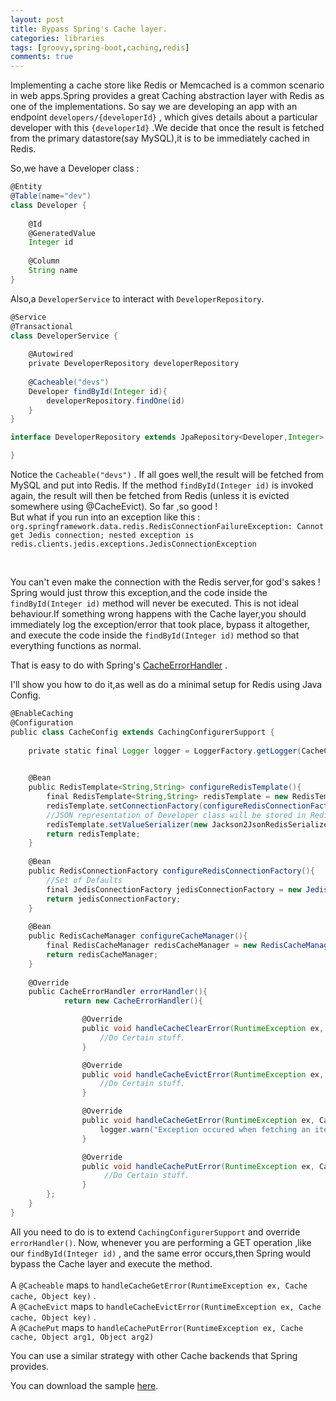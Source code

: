 ```yaml
---
layout: post
title: Bypass Spring's Cache layer.
categories: libraries
tags: [groovy,spring-boot,caching,redis]
comments: true
---
```


Implementing a cache store like Redis or Memcached is a common scenario in web apps.Spring provides a great Caching abstraction layer with Redis as one of the implementations.
So say we are developing an app with an endpoint `developers/{developerId}` , which gives details about a particular developer with this `{developerId}` .We decide that once the result is fetched from the primary datastore(say MySQL),it is to be immediately cached in Redis.

So,we have a Developer class :

```groovy
@Entity
@Table(name="dev")
class Developer {
	
	@Id
	@GeneratedValue
	Integer id
	
	@Column
	String name
}
```

Also,a `DeveloperService` to interact with `DeveloperRepository`.


```groovy
@Service
@Transactional
class DeveloperService {
	
	@Autowired
	private DeveloperRepository developerRepository
	
	@Cacheable("devs")
	Developer findById(Integer id){
		developerRepository.findOne(id)
	}
}
```

```groovy
interface DeveloperRepository extends JpaRepository<Developer,Integer> {

}
```

Notice the `Cacheable("devs")` . If all goes well,the result will be fetched from MySQL and put into Redis. 
If the method `findById(Integer id)` is invoked again, the result will then be fetched from Redis (unless it is evicted somewhere using @CacheEvict).
So far ,so good ! 
<br />
But what if you run into an exception like this :
`org.springframework.data.redis.RedisConnectionFailureException: Cannot get Jedis connection; nested exception is redis.clients.jedis.exceptions.JedisConnectionException` 

<br />

You can't even make the connection with the Redis server,for god's sakes ! Spring would just throw this exception,and the code inside the `findById(Integer id)` method will never be executed. 
This is not ideal behaviour.If something wrong happens with the Cache layer,you should immediately log the exception/error that took place, bypass it altogether, and execute the code inside the `findById(Integer id)` method so that everything functions as normal.

That is easy to do with Spring's [CacheErrorHandler](http://docs.spring.io/spring/docs/current/javadoc-api/org/springframework/cache/interceptor/CacheErrorHandler.html) .

I'll show you how to do it,as well as do a minimal setup for Redis using Java Config.

```groovy
@EnableCaching
@Configuration
public class CacheConfig extends CachingConfigurerSupport {
	
	private static final Logger logger = LoggerFactory.getLogger(CacheConfig.class);

	
	@Bean
	public RedisTemplate<String,String> configureRedisTemplate(){
		final RedisTemplate<String,String> redisTemplate = new RedisTemplate<String,String>();
		redisTemplate.setConnectionFactory(configureRedisConnectionFactory());
		//JSON representation of Developer class will be stored in Redis. 
		redisTemplate.setValueSerializer(new Jackson2JsonRedisSerializer<Developer>(Developer.class));
		return redisTemplate;
	}
	
	@Bean
	public RedisConnectionFactory configureRedisConnectionFactory(){
		//Set of Defaults
		final JedisConnectionFactory jedisConnectionFactory = new JedisConnectionFactory();
		return jedisConnectionFactory;
	}
	
	@Bean
	public RedisCacheManager configureCacheManager(){
		final RedisCacheManager redisCacheManager = new RedisCacheManager(configureRedisTemplate());
		return redisCacheManager;
	}
	
	@Override
	public CacheErrorHandler errorHandler(){
			return new CacheErrorHandler(){

				@Override
				public void handleCacheClearError(RuntimeException ex, Cache cache) {
					//Do Certain stuff.
				}

				@Override
				public void handleCacheEvictError(RuntimeException ex, Cache cache, Object key) {
					//Do Certain stuff.					
				}

				@Override
				public void handleCacheGetError(RuntimeException ex, Cache cache, Object key) {
					logger.warn("Exception occured when fetching an item from Redis.Time : {} , Key : {} , Cache : {}, Exception : ",LocalDateTime.now(),key,cache.getName(),ex);
				}

				@Override
				public void handleCachePutError(RuntimeException ex, Cache cache, Object arg1, Object arg2) {
				     //Do Certain stuff.											
				}
		};
	}
}
```

All you need to do is to extend `CachingConfigurerSupport` and override `errorHandler()`.
Now, whenever you are performing a GET operation ,like our `findById(Integer id)` , and the same error occurs,then Spring would bypass the Cache layer and execute the method.
<br /> <br />
A `@Cacheable` maps to `handleCacheGetError(RuntimeException ex, Cache cache, Object key)` .
<br />
A `@CacheEvict` maps to `handleCacheEvictError(RuntimeException ex, Cache cache, Object key)` .
<br />
A `@CachePut` maps to `handleCachePutError(RuntimeException ex, Cache cache, Object arg1, Object arg2)`

You can use a similar strategy with other Cache backends that Spring provides.


You can download the sample [here](https://gitlab.com/ankushs92/sample-boot-redis-errorHandler).
